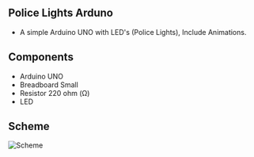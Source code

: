 ## Police Lights Arduno
- A simple Arduino UNO with LED's (Police Lights), Include Animations.

## Components
- Arduino UNO 
- Breadboard Small
- Resistor 220 ohm (Ω)
- LED

## Scheme
![Scheme](https://raw.githubusercontent.com/KOSTA51/police-lights-arduino/main/scheme.png)
